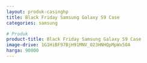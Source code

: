 ```yaml
---
layout: produk-casinghp
title: Black Friday Samsung Galaxy S9 Case
categories: samsung

# Produk
product-title: Black Friday Samsung Galaxy S9 Case
image-drive: 1G1HiBF97BjH91MNV_O23HNHQpMpWx50A
harga: 90000
---
```

